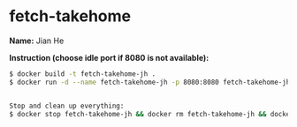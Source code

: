 # fetch-takehome

**Name:** Jian He

**Instruction (choose idle port if 8080 is not available):**

```bash
$ docker build -t fetch-takehome-jh .    
$ docker run -d --name fetch-takehome-jh -p 8080:8080 fetch-takehome-jh


Stop and clean up everything:
$ docker stop fetch-takehome-jh && docker rm fetch-takehome-jh && docker rmi fetch-takehome-jh
